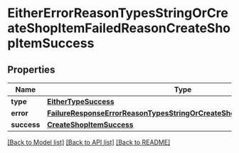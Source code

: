 # EitherErrorReasonTypesStringOrCreateShopItemFailedReasonCreateShopItemSuccess

## Properties
Name | Type | Description | Notes
------------ | ------------- | ------------- | -------------
**type** | [**EitherTypeSuccess**](EitherTypeSuccess.md) |  | 
**error** | [**FailureResponseErrorReasonTypesStringOrCreateShopItemFailedReasonError**](FailureResponseErrorReasonTypesStringOrCreateShopItemFailedReasonError.md) |  | 
**success** | [**CreateShopItemSuccess**](CreateShopItemSuccess.md) |  | 

[[Back to Model list]](../README.md#documentation-for-models) [[Back to API list]](../README.md#documentation-for-api-endpoints) [[Back to README]](../README.md)


